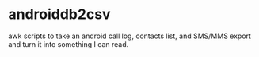 # androiddb2csv
awk scripts to take an android call log, contacts list, and SMS/MMS export and turn it into something I can read.
